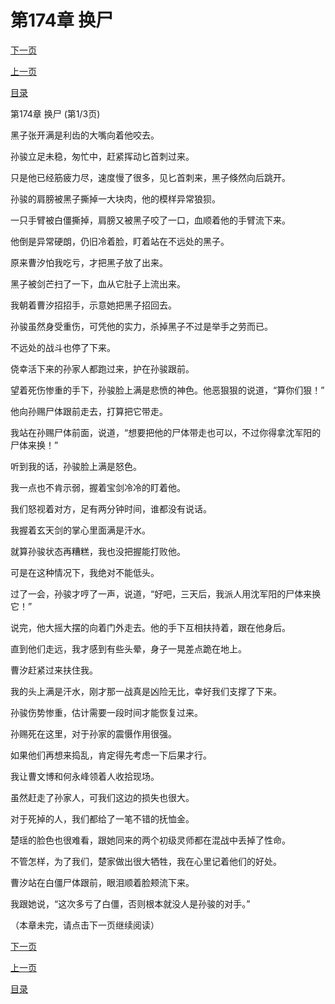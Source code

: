 <h1>第174章    换尸</h1>
            <div><p><a href="./520_%E7%AC%AC174%E7%AB%A0_%E6%8D%A2%E5%B0%B8.md">下一页</a></p><p><a href="./518_%E7%AC%AC173%E7%AB%A0_%E5%BC%95%E9%A2%88%E5%8F%97%E6%88%AE.md">上一页</a></p><p><a href="../">目录</a></p></div>
            <div><p>第174章    换尸 (第1/3页)</p><p>黑子张开满是利齿的大嘴向着他咬去。</p><p>孙骏立足未稳，匆忙中，赶紧挥动匕首刺过来。</p><p>只是他已经筋疲力尽，速度慢了很多，见匕首刺来，黑子倏然向后跳开。</p><p>孙骏的肩膀被黑子撕掉一大块肉，他的模样异常狼狈。</p><p>一只手臂被白僵撕掉，肩膀又被黑子咬了一口，血顺着他的手臂流下来。</p><p>他倒是异常硬朗，仍旧冷着脸，盯着站在不远处的黑子。</p><p>原来曹汐怕我吃亏，才把黑子放了出来。</p><p>黑子被剑芒扫了一下，血从它肚子上流出来。</p><p>我朝着曹汐招招手，示意她把黑子招回去。</p><p>孙骏虽然身受重伤，可凭他的实力，杀掉黑子不过是举手之劳而已。</p><p>不远处的战斗也停了下来。</p><p>侥幸活下来的孙家人都跑过来，护在孙骏跟前。</p><p>望着死伤惨重的手下，孙骏脸上满是悲愤的神色。他恶狠狠的说道，“算你们狠！”</p><p>他向孙赐尸体跟前走去，打算把它带走。</p><p>我站在孙赐尸体前面，说道，“想要把他的尸体带走也可以，不过你得拿沈军阳的尸体来换！”</p><p>听到我的话，孙骏脸上满是怒色。</p><p>我一点也不肯示弱，握着宝剑冷冷的盯着他。</p><p>我们怒视着对方，足有两分钟时间，谁都没有说话。</p><p>我握着玄天剑的掌心里面满是汗水。</p><p>就算孙骏状态再糟糕，我也没把握能打败他。</p><p>可是在这种情况下，我绝对不能低头。</p><p>过了一会，孙骏才哼了一声，说道，“好吧，三天后，我派人用沈军阳的尸体来换它！”</p><p>说完，他大摇大摆的向着门外走去。他的手下互相扶持着，跟在他身后。</p><p>直到他们走远，我才感到有些头晕，身子一晃差点跪在地上。</p><p>曹汐赶紧过来扶住我。</p><p>我的头上满是汗水，刚才那一战真是凶险无比，幸好我们支撑了下来。</p><p>孙骏伤势惨重，估计需要一段时间才能恢复过来。</p><p>孙赐死在这里，对于孙家的震慑作用很强。</p><p>如果他们再想来捣乱，肯定得先考虑一下后果才行。</p><p>我让曹文博和何永峰领着人收拾现场。</p><p>虽然赶走了孙家人，可我们这边的损失也很大。</p><p>对于死掉的人，我们都给了一笔不错的抚恤金。</p><p>楚瑶的脸色也很难看，跟她同来的两个初级灵师都在混战中丢掉了性命。</p><p>不管怎样，为了我们，楚家做出很大牺牲，我在心里记着他们的好处。</p><p>曹汐站在白僵尸体跟前，眼泪顺着脸颊流下来。</p><p>我跟她说，“这次多亏了白僵，否则根本就没人是孙骏的对手。”</p><p>（本章未完，请点击下一页继续阅读）</p></div>
            <div><p><a href="./520_%E7%AC%AC174%E7%AB%A0_%E6%8D%A2%E5%B0%B8.md">下一页</a></p><p><a href="./518_%E7%AC%AC173%E7%AB%A0_%E5%BC%95%E9%A2%88%E5%8F%97%E6%88%AE.md">上一页</a></p><p><a href="../">目录</a></p></div>